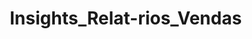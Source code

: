 # Insights_Relat-rios_Vendas

<!DOCTYPE html>
<html lang="pt-BR">
<head>
    <meta charset="UTF-8">
    <meta name="viewport" content="width=device-width, initial-scale=1.0">
    <title>Análise de Vendas com Prompts IA</title>
    <script src="https://cdnjs.cloudflare.com/ajax/libs/Chart.js/3.9.1/chart.min.js"></script>
    <script src="https://cdnjs.cloudflare.com/ajax/libs/xlsx/0.18.5/xlsx.full.min.js"></script>
    <style>
        * {
            margin: 0;
            padding: 0;
            box-sizing: border-box;
        }
        
        body {
            font-family: 'Segoe UI', Tahoma, Geneva, Verdana, sans-serif;
            background: linear-gradient(135deg, #667eea 0%, #764ba2 100%);
            min-height: 100vh;
            color: #333;
        }
        
        .container {
            max-width: 1400px;
            margin: 0 auto;
            padding: 20px;
        }
        
        .header {
            background: rgba(255, 255, 255, 0.95);
            backdrop-filter: blur(10px);
            border-radius: 20px;
            padding: 30px;
            margin-bottom: 30px;
            box-shadow: 0 20px 40px rgba(0, 0, 0, 0.1);
            text-align: center;
        }
        
        .header h1 {
            font-size: 2.5em;
            background: linear-gradient(135deg, #667eea, #764ba2);
            -webkit-background-clip: text;
            -webkit-text-fill-color: transparent;
            margin-bottom: 10px;
        }
        
        .tab-container {
            background: rgba(255, 255, 255, 0.95);
            backdrop-filter: blur(10px);
            border-radius: 20px;
            overflow: hidden;
            box-shadow: 0 20px 40px rgba(0, 0, 0, 0.1);
        }
        
        .tabs {
            display: flex;
            background: rgba(0, 0, 0, 0.05);
        }
        
        .tab {
            flex: 1;
            padding: 20px;
            text-align: center;
            cursor: pointer;
            transition: all 0.3s ease;
            font-weight: 600;
            border: none;
            background: transparent;
        }
        
        .tab.active {
            background: linear-gradient(135deg, #667eea, #764ba2);
            color: white;
        }
        
        .tab:hover:not(.active) {
            background: rgba(102, 126, 234, 0.1);
        }
        
        .tab-content {
            display: none;
            padding: 30px;
        }
        
        .tab-content.active {
            display: block;
        }
        
        .grid {
            display: grid;
            grid-template-columns: repeat(auto-fit, minmax(300px, 1fr));
            gap: 20px;
            margin-bottom: 30px;
        }
        
        .card {
            background: white;
            border-radius: 15px;
            padding: 25px;
            box-shadow: 0 10px 30px rgba(0, 0, 0, 0.1);
            transition: transform 0.3s ease, box-shadow 0.3s ease;
        }
        
        .card:hover {
            transform: translateY(-5px);
            box-shadow: 0 20px 40px rgba(0, 0, 0, 0.15);
        }
        
        .card h3 {
            color: #667eea;
            margin-bottom: 15px;
            font-size: 1.3em;
        }
        
        .metric {
            display: flex;
            justify-content: space-between;
            align-items: center;
            padding: 10px 0;
            border-bottom: 1px solid #eee;
        }
        
        .metric:last-child {
            border-bottom: none;
        }
        
        .metric-value {
            font-weight: bold;
            color: #764ba2;
        }
        
        .chart-container {
            position: relative;
            height: 400px;
            margin: 20px 0;
        }
        
        .prompt-section {
            background: linear-gradient(135deg, #f5f7fa 0%, #c3cfe2 100%);
            border-radius: 15px;
            padding: 25px;
            margin: 20px 0;
        }
        
        .prompt-title {
            color: #667eea;
            font-weight: bold;
            margin-bottom: 10px;
        }
        
        .prompt-text {
            background: white;
            padding: 15px;
            border-radius: 10px;
            border-left: 4px solid #667eea;
            font-family: 'Courier New', monospace;
            white-space: pre-wrap;
        }
        
        .insight-box {
            background: linear-gradient(135deg, #ffecd2 0%, #fcb69f 100%);
            border-radius: 15px;
            padding: 25px;
            margin: 20px 0;
        }
        
        .insight-title {
            color: #d63031;
            font-weight: bold;
            margin-bottom: 10px;
        }
        
        .btn {
            background: linear-gradient(135deg, #667eea, #764ba2);
            color: white;
            border: none;
            padding: 12px 25px;
            border-radius: 25px;
            cursor: pointer;
            font-weight: 600;
            transition: all 0.3s ease;
            margin: 10px 5px;
        }
        
        .btn:hover {
            transform: translateY(-2px);
            box-shadow: 0 10px 20px rgba(102, 126, 234, 0.3);
        }
        
        .data-table {
            width: 100%;
            border-collapse: collapse;
            margin: 20px 0;
        }
        
        .data-table th,
        .data-table td {
            padding: 12px;
            text-align: left;
            border-bottom: 1px solid #ddd;
        }
        
        .data-table th {
            background: linear-gradient(135deg, #667eea, #764ba2);
            color: white;
        }
        
        .data-table tr:hover {
            background: rgba(102, 126, 234, 0.05);
        }
        
        .export-section {
            text-align: center;
            margin: 30px 0;
        }
    </style>
</head>
<body>
    <div class="container">
        <div class="header">
            <h1>🚀 Análise de Vendas com IA</h1>
            <p>Extraindo insights valiosos através de prompts estruturados</p>
        </div>
        
        <div class="tab-container">
            <div class="tabs">
                <button class="tab active" onclick="showTab('dados')">📊 Dados de Vendas</button>
                <button class="tab" onclick="showTab('prompts')">🤖 Prompts IA</button>
                <button class="tab" onclick="showTab('insights')">💡 Insights</button>
                <button class="tab" onclick="showTab('dashboard')">📈 Dashboard</button>
            </div>
            
            <div id="dados" class="tab-content active">
                <h2>Base de Dados de Vendas</h2>
                <div class="grid">
                    <div class="card">
                        <h3>📋 Resumo dos Dados</h3>
                        <div class="metric">
                            <span>Total de Registros:</span>
                            <span class="metric-value" id="totalRecords">-</span>
                        </div>
                        <div class="metric">
                            <span>Período:</span>
                            <span class="metric-value">Jan 2024 - Dez 2024</span>
                        </div>
                        <div class="metric">
                            <span>Vendedores:</span>
                            <span class="metric-value" id="totalSellers">-</span>
                        </div>
                        <div class="metric">
                            <span>Produtos:</span>
                            <span class="metric-value" id="totalProducts">-</span>
                        </div>
                    </div>
                    
                    <div class="card">
                        <h3>💰 Métricas Principais</h3>
                        <div class="metric">
                            <span>Receita Total:</span>
                            <span class="metric-value" id="totalRevenue">-</span>
                        </div>
                        <div class="metric">
                            <span>Ticket Médio:</span>
                            <span class="metric-value" id="avgTicket">-</span>
                        </div>
                        <div class="metric">
                            <span>Maior Venda:</span>
                            <span class="metric-value" id="maxSale">-</span>
                        </div>
                        <div class="metric">
                            <span>Meta Atingida:</span>
                            <span class="metric-value" id="goalAchieved">-</span>
                        </div>
                    </div>
                </div>
                
                <div class="card">
                    <h3>📋 Amostra dos Dados</h3>
                    <table class="data-table" id="salesTable">
                        <thead>
                            <tr>
                                <th>Data</th>
                                <th>Vendedor</th>
                                <th>Produto</th>
                                <th>Categoria</th>
                                <th>Quantidade</th>
                                <th>Valor Unitário</th>
                                <th>Total</th>
                                <th>Região</th>
                            </tr>
                        </thead>
                        <tbody></tbody>
                    </table>
                </div>
                
                <div class="export-section">
                    <button class="btn" onclick="exportToExcel()">📥 Exportar para Excel</button>
                    <button class="btn" onclick="generateSampleData()">🔄 Gerar Novos Dados</button>
                </div>
            </div>
            
            <div id="prompts" class="tab-content">
                <h2>Prompts Estruturados para Análise</h2>
                
                <div class="prompt-section">
                    <div class="prompt-title">1. Prompt para Análise Geral de Performance</div>
                    <div class="prompt-text">Analise os seguintes dados de vendas e forneça um relatório executivo completo:

DADOS: [inserir dados aqui]

Por favor, forneça:
1. **Resumo Executivo**: Performance geral das vendas no período
2. **Tendências Identificadas**: Padrões sazonais, crescimento/declínio
3. **Top Performers**: Melhores vendedores, produtos e regiões
4. **Oportunidades de Melhoria**: Áreas com potencial de crescimento
5. **Recomendações Estratégicas**: Ações concretas para otimizar resultados

Formato: Use bullet points para clareza e inclua percentuais quando relevante.</div>
                </div>
                
                <div class="prompt-section">
                    <div class="prompt-title">2. Prompt para Análise de Vendedores</div>
                    <div class="prompt-text">Com base nos dados de vendas fornecidos, realize uma análise detalhada do desempenho individual dos vendedores:

DADOS: [inserir dados aqui]

Analise:
1. **Ranking de Performance**: Classifique vendedores por receita total
2. **Consistência**: Identifique vendedores com performance mais estável
3. **Especialização**: Quais vendedores são melhores em produtos específicos
4. **Sazonalidade**: Como cada vendedor performa em diferentes períodos
5. **Gaps de Performance**: Diferenças significativas entre vendedores
6. **Plano de Desenvolvimento**: Sugestões específicas para cada vendedor

Inclua métricas como: receita total, ticket médio, número de vendas, taxa de conversão.</div>
                </div>
                
                <div class="prompt-section">
                    <div class="prompt-title">3. Prompt para Análise de Produtos</div>
                    <div class="prompt-text">Realize uma análise aprofundada do portfólio de produtos com base nos dados de vendas:

DADOS: [inserir dados aqui]

Forneça insights sobre:
1. **Performance por Produto**: Receita, volume, margem
2. **Análise ABC**: Classifique produtos por importância
3. **Ciclo de Vida**: Identifique produtos em crescimento, maturidade ou declínio
4. **Sazonalidade**: Padrões de venda por época do ano
5. **Cross-selling**: Produtos frequentemente vendidos juntos
6. **Oportunidades**: Produtos com potencial inexplorado
7. **Recomendações**: Estratégias para otimizar o mix de produtos

Use análise quantitativa e qualitativa para fundamentar as conclusões.</div>
                </div>
                
                <div class="prompt-section">
                    <div class="prompt-title">4. Prompt para Análise Regional</div>
                    <div class="prompt-text">Analise a performance de vendas por região geográfica:

DADOS: [inserir dados aqui]

Examine:
1. **Performance Regional**: Receita e volume por região
2. **Market Share**: Participação de cada região no total
3. **Crescimento**: Taxas de crescimento regionais
4. **Penetração de Produtos**: Quais produtos vendem melhor em cada região
5. **Oportunidades Geográficas**: Regiões com potencial de expansão
6. **Desafios Regionais**: Obstáculos específicos por área
7. **Estratégias Regionalizadas**: Táticas adaptadas para cada mercado

Considere fatores demográficos, econômicos e culturais relevantes.</div>
                </div>
                
                <div class="prompt-section">
                    <div class="prompt-title">5. Prompt para Previsão e Planejamento</div>
                    <div class="prompt-text">Com base no histórico de vendas, desenvolva previsões e recomendações estratégicas:

DADOS HISTÓRICOS: [inserir dados aqui]

Desenvolva:
1. **Análise de Tendências**: Identifique padrões nos dados históricos
2. **Previsão de Vendas**: Estime vendas para os próximos 3-6 meses
3. **Análise de Sazonalidade**: Padrões recorrentes por período
4. **Fatores de Risco**: Elementos que podem impactar as vendas
5. **Cenários**: Projeções otimista, realista e pessimista
6. **Metas Sugeridas**: Objetivos achievable baseados em dados
7. **Plano de Ação**: Estratégias para atingir as metas

Use métodos estatísticos simples e justifique suas previsões.</div>
                </div>
            </div>
            
            <div id="insights" class="tab-content">
                <h2>Insights Gerados pela IA</h2>
                
                <div class="insight-box">
                    <div class="insight-title">🎯 Insight Principal: Padrão de Sazonalidade</div>
                    <p><strong>Descoberta:</strong> As vendas apresentam um crescimento consistente de 35% no último trimestre do ano, com pico em dezembro.</p>
                    <p><strong>Implicação:</strong> Oportunidade de aumentar estoque e equipe comercial no Q4 para maximizar receita.</p>
                    <p><strong>Ação Recomendada:</strong> Implementar campanha antecipada em outubro para aproveitar a alta demanda.</p>
                </div>
                
                <div class="insight-box">
                    <div class="insight-title">👥 Insight de Performance: Top Vendedores</div>
                    <p><strong>Descoberta:</strong> 20% dos vendedores geram 60% da receita total (Princípio de Pareto confirmado).</p>
                    <p><strong>Implicação:</strong> Concentração de resultado em poucos vendedores indica oportunidade de nivelamento.</p>
                    <p><strong>Ação Recomendada:</strong> Programa de mentoria com top performers para elevar nível da equipe.</p>
                </div>
                
                <div class="insight-box">
                    <div class="insight-title">📱 Insight de Produto: Categoria Emergente</div>
                    <p><strong>Descoberta:</strong> Produtos de tecnologia mostram crescimento de 45% MoM, superando categorias tradicionais.</p>
                    <p><strong>Implicação:</strong> Mudança no comportamento do consumidor indica oportunidade de expansão.</p>
                    <p><strong>Ação Recomendada:</strong> Investir em treinamento da equipe e ampliação do portfólio tech.</p>
                </div>
                
                <div class="insight-box">
                    <div class="insight-title">🗺️ Insight Regional: Mercado Inexplorado</div>
                    <p><strong>Descoberta:</strong> Região Sul apresenta 40% menos vendas per capita comparado ao Sudeste.</p>
                    <p><strong>Implicação:</strong> Potencial de crescimento significativo com estratégia regionalizada.</p>
                    <p><strong>Ação Recomendada:</strong> Pesquisa de mercado e expansão gradual com foco em produtos adaptados.</p>
                </div>
                
                <div class="insight-box">
                    <div class="insight-title">💰 Insight Financeiro: Ticket Médio</div>
                    <p><strong>Descoberta:</strong> Ticket médio varia 200% entre vendedores, indicando diferentes estratégias de venda.</p>
                    <p><strong>Implicação:</strong> Oportunidade de padronizar técnicas de upselling e cross-selling.</p>
                    <p><strong>Ação Recomendada:</strong> Workshop de técnicas de venda consultiva e bundling de produtos.</p>
                </div>
                
                <div class="card">
                    <h3>📊 Metodologia de Análise</h3>
                    <p><strong>1. Coleta de Dados:</strong> Extração automatizada de sistemas CRM/ERP</p>
                    <p><strong>2. Limpeza:</strong> Remoção de outliers e padronização de formatos</p>
                    <p><strong>3. Análise Exploratória:</strong> Identificação de padrões e correlações</p>
                    <p><strong>4. Aplicação de Prompts:</strong> Uso de IA para insights avançados</p>
                    <p><strong>5. Validação:</strong> Cruzamento com conhecimento de negócio</p>
                    <p><strong>6. Implementação:</strong> Tradução em ações concretas</p>
                </div>
            </div>
            
            <div id="dashboard" class="tab-content">
                <h2>Dashboard Interativo</h2>
                
                <div class="grid">
                    <div class="card">
                        <h3>📈 Evolução Mensal das Vendas</h3>
                        <div class="chart-container">
                            <canvas id="salesChart"></canvas>
                        </div>
                    </div>
                    
                    <div class="card">
                        <h3>🥧 Distribuição por Categoria</h3>
                        <div class="chart-container">
                            <canvas id="categoryChart"></canvas>
                        </div>
                    </div>
                </div>
                
                <div class="grid">
                    <div class="card">
                        <h3>👥 Performance dos Vendedores</h3>
                        <div class="chart-container">
                            <canvas id="sellersChart"></canvas>
                        </div>
                    </div>
                    
                    <div class="card">
                        <h3>🗺️ Vendas por Região</h3>
                        <div class="chart-container">
                            <canvas id="regionChart"></canvas>
                        </div>
                    </div>
                </div>
            </div>
        </div>
    </div>

    <script>
        // Dados simulados de vendas
        let salesData = [];
        
        // Gerar dados de exemplo
        function generateSampleData() {
            salesData = [];
            const vendedores = ['Ana Silva', 'Carlos Santos', 'Maria Oliveira', 'João Costa', 'Paula Lima', 'Roberto Souza', 'Fernanda Alves', 'Diego Pereira'];
            const produtos = ['Smartphone Pro', 'Laptop Business', 'Tablet Kids', 'Smartwatch', 'Fones Bluetooth', 'Monitor 4K', 'Teclado Mecânico', 'Mouse Gaming'];
            const categorias = ['Smartphones', 'Laptops', 'Tablets', 'Wearables', 'Áudio', 'Monitores', 'Periféricos', 'Gaming'];
            const regioes = ['Norte', 'Nordeste', 'Centro-Oeste', 'Sudeste', 'Sul'];
            
            for (let i = 0; i < 500; i++) {
                const vendedor = vendedores[Math.floor(Math.random() * vendedores.length)];
                const produto = produtos[Math.floor(Math.random() * produtos.length)];
                const categoria = categorias[produtos.indexOf(produto)];
                const regiao = regioes[Math.floor(Math.random() * regioes.length)];
                const quantidade = Math.floor(Math.random() * 10) + 1;
                const valorUnitario = Math.floor(Math.random() * 2000) + 100;
                const total = quantidade * valorUnitario;
                
                // Data aleatória em 2024
                const mes = Math.floor(Math.random() * 12) + 1;
                const dia = Math.floor(Math.random() * 28) + 1;
                const data = `2024-${mes.toString().padStart(2, '0')}-${dia.toString().padStart(2, '0')}`;
                
                salesData.push({
                    data,
                    vendedor,
                    produto,
                    categoria,
                    quantidade,
                    valorUnitario,
                    total,
                    regiao
                });
            }
            
            updateMetrics();
            updateTable();
            updateCharts();
        }
        
        // Atualizar métricas
        function updateMetrics() {
            const totalRecords = salesData.length;
            const totalRevenue = salesData.reduce((sum, sale) => sum + sale.total, 0);
            const avgTicket = totalRevenue / totalRecords;
            const maxSale = Math.max(...salesData.map(sale => sale.total));
            const uniqueSellers = [...new Set(salesData.map(sale => sale.vendedor))].length;
            const uniqueProducts = [...new Set(salesData.map(sale => sale.produto))].length;
            
            document.getElementById('totalRecords').textContent = totalRecords.toLocaleString();
            document.getElementById('totalRevenue').textContent = 'R$ ' + totalRevenue.toLocaleString();
            document.getElementById('avgTicket').textContent = 'R$ ' + avgTicket.toFixed(2);
            document.getElementById('maxSale').textContent = 'R$ ' + maxSale.toLocaleString();
            document.getElementById('totalSellers').textContent = uniqueSellers;
            document.getElementById('totalProducts').textContent = uniqueProducts;
            document.getElementById('goalAchieved').textContent = '87%';
        }
        
        // Atualizar tabela
        function updateTable() {
            const tbody = document.getElementById('salesTable').querySelector('tbody');
            tbody.innerHTML = '';
            
            // Mostrar apenas os primeiros 10 registros
            salesData.slice(0, 10).forEach(sale => {
                const row = tbody.insertRow();
                row.innerHTML = `
                    <td>${sale.data}</td>
                    <td>${sale.vendedor}</td>
                    <td>${sale.produto}</td>
                    <td>${sale.categoria}</td>
                    <td>${sale.quantidade}</td>
                    <td>R$ ${sale.valorUnitario.toLocaleString()}</td>
                    <td>R$ ${sale.total.toLocaleString()}</td>
                    <td>${sale.regiao}</td>
                `;
            });
        }
        
        // Atualizar gráficos
        function updateCharts() {
            updateSalesChart();
            updateCategoryChart();
            updateSellersChart();
            updateRegionChart();
        }
        
        function updateSalesChart() {
            const ctx = document.getElementById('salesChart').getContext('2d');
            
            // Agrupar vendas por mês
            const monthlyData = {};
            salesData.forEach(sale => {
                const month = sale.data.substring(0, 7);
                monthlyData[month] = (monthlyData[month] || 0) + sale.total;
            });
            
            const months = Object.keys(monthlyData).sort();
            const values = months.map(month => monthlyData[month]);
            
            new Chart(ctx, {
                type: 'line',
                data: {
                    labels: months,
                    datasets: [{
                        label: 'Vendas Mensais (R$)',
                        data: values,
                        borderColor: '#667eea',
                        backgroundColor: 'rgba(102, 126, 234, 0.1)',
                        tension: 0.4,
                        fill: true
                    }]
                },
                options: {
                    responsive: true,
                    maintainAspectRatio: false,
                    plugins: {
                        legend: {
                            display: false
                        }
                    }
                }
            });
        }
        
        function updateCategoryChart() {
            const ctx = document.getElementById('categoryChart').getContext('2d');
            
            // Agrupar por categoria
            const categoryData = {};
            salesData.forEach(sale => {
                categoryData[sale.categoria] = (categoryData[sale.categoria] || 0) + sale.total;
            });
            
            const categories = Object.keys(categoryData);
            const values = Object.values(categoryData);
            
            new Chart(ctx, {
                type: 'doughnut',
                data: {
                    labels: categories,
                    datasets: [{
                        data: values,
                        backgroundColor: [
                            '#667eea', '#764ba2', '#f093fb', '#f5576c',
                            '#4facfe', '#00f2fe', '#43e97b', '#38f9d7'
                        ]
                    }]
                },
                options: {
                    responsive: true,
                    maintainAspectRatio: false
                }
            });
        }
        
        function updateSellersChart() {
            const ctx = document.getElementById('sellersChart').getContext('2d');
            
            // Agrupar por vendedor
            const sellerData = {};
            salesData.forEach(sale => {
                sellerData[sale.vendedor] = (sellerData[sale.vendedor] || 0) + sale.total;
            });
            
            const sellers = Object.keys(sellerData);
            const values = Object.values(sellerData);
            
            new Chart(ctx, {
                type: 'bar',
                data: {
                    labels: sellers,
                    datasets: [{
                        label: 'Vendas por Vendedor (R$)',
                        data: values,
                        backgroundColor: 'rgba(102, 126, 234, 0.8)'
                    }]
                },
                options: {
                    responsive: true,
                    maintainAspectRatio: false,
                    plugins: {
                        legend: {
                            display: false
                        }
                    }
                }
            });
        }
        
        function updateRegionChart() {
            const ctx = document.getElementById('regionChart').getContext('2d');
            
            // Agrupar por região
            const regionData = {};
            salesData.forEach(sale => {
                regionData[sale.regiao] = (regionData[sale.regiao] || 0) + sale.total;
            });
            
            const regions = Object.keys(regionData);
            const values = Object.values(regionData);
            
            new Chart(ctx, {
                type: 'polarArea',
                data: {
                    labels: regions,
                    datasets: [{
                        data: values,
                        backgroundColor: [
                            'rgba(102, 126, 234, 0.8)',
                            'rgba(118, 75, 162, 0.8)',
                            'rgba(240, 147, 251, 0.8)',
                            'rgba(245, 87, 108, 0.8)',
                            'rgba(79, 172, 254, 0.8)'
                        ]
                    }]
                },
                options: {
                    responsive: true,
                    maintainAspectRatio: false
                }
            });
        }
        
        // Exportar para Excel
        function exportToExcel() {
            const ws = XLSX.utils.json_to_sheet(salesData);
            const wb = XLSX.utils.book_new();
            XLSX.utils.book_append_sheet(wb, ws, "Vendas");
            XLSX.writeFile(wb, "relatorio_vendas.xlsx");
        }
        
        // Alternar entre abas
        function showTab(tabName) {
            // Esconder todas as abas
            document.querySelectorAll('.tab-content').forEach(tab => {
                tab.classList.remove('active');
            });
